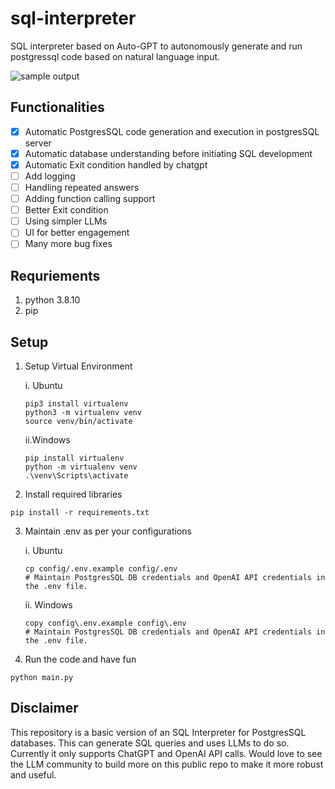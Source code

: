 # sql-interpreter

SQL interpreter based on Auto-GPT to autonomously generate and run postgressql code based on natural language input.

![sample output](https://github.com/SamsLogic/sql-interpreter/assets/41964069/e840c96e-46f5-43d5-aeac-5ebaafe3fc11)

## Functionalities
- [x] Automatic PostgresSQL code generation and execution in postgresSQL server
- [x] Automatic database understanding before initiating SQL development
- [x] Automatic Exit condition handled by chatgpt
- [ ] Add logging
- [ ] Handling repeated answers
- [ ] Adding function calling support
- [ ] Better Exit condition
- [ ] Using simpler LLMs
- [ ] UI for better engagement
- [ ] Many more bug fixes

## Requriements

1. python 3.8.10
2. pip

## Setup

1. Setup Virtual Environment
   
   i. Ubuntu
    ```console
    pip3 install virtualenv
    python3 -m virtualenv venv
    source venv/bin/activate
    ```
   ii.Windows
    ```console
    pip install virtualenv
    python -m virtualenv venv
    .\venv\Scripts\activate
    ```
3. Install required libraries
```console
pip install -r requirements.txt
```
3. Maintain .env as per your configurations
   
    i. Ubuntu
    ```console
    cp config/.env.example config/.env
    # Maintain PostgresSQL DB credentials and OpenAI API credentials in the .env file.    
    ```
    ii. Windows
    ```console
    copy config\.env.example config\.env
    # Maintain PostgresSQL DB credentials and OpenAI API credentials in the .env file.
    ```

4. Run the code and have fun
```console
python main.py
```

## Disclaimer

This repository is a basic version of an SQL Interpreter for PostgresSQL databases. This can generate SQL queries and uses LLMs to do so. Currently it only supports ChatGPT and OpenAI API calls. Would love to see the LLM community to build more on this public repo to make it more robust and useful.
